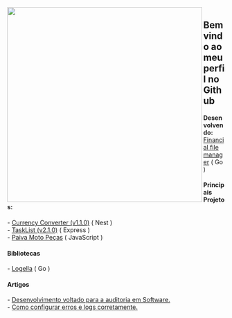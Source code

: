 <img align="left" width="450em" src="https://github-readme-stats.vercel.app/api/top-langs/?username=Lucasvmarangoni&layout=donut-vertical&theme=dark&hide_border=true&bg_color=0d1117&langs_count=10"/>

## Bem vindo ao meu perfil no Github

**Desenvolvendo:** <a href="https://github.com/Lucasvmarangoni/sistema-de-documentos-financeiros">Financial file manager</a>  ( Go )<br>

#### Principais Projetos:
<p align="left">
- <a href="https://github.com/Lucasvmarangoni/currency-converter">Currency Converter (v1.1.0)</a>  ( Nest )<br>
- <a href="https://github.com/Lucasvmarangoni/TaskList">TaskList (v2.1.0)</a> ( Express )<br>
- <a href="https://github.com/ICEI-PUC-Minas-PMV-ADS/pmv-ads-2023-1-e1-proj-web-t2-grupo-2-paiva-moto-pecas">Paiva Moto Peças</a> ( JavaScript )
</p>

#### Bibliotecas
<p align="left">
- <a href="https://github.com/Lucasvmarangoni/logella">Logella</a> ( Go ) <br>
</p>

#### Artigos
<p align="left">
- <a href="https://medium.com/@lucasvm.ti/desenvolvimento-voltado-para-a-auditoria-em-software-0d15c56bf99c">Desenvolvimento voltado para a auditoria em Software.</a> <br>
- <a href="https://medium.com/@lucasvm.ti/erros-e-logs-4e1fcd79a937">Como configurar erros e logs corretamente.</a> <br>
</p>
